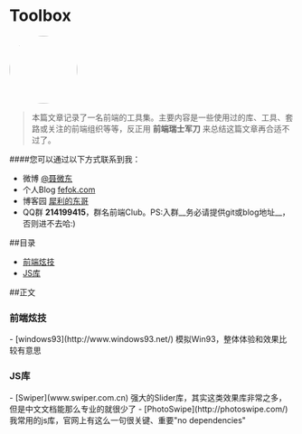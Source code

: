 # Toolbox

<img src="http://www.fefork.com/images/me.jpg" width="120" height="120" style="border-radius: 60px;" />

> 本篇文章记录了一名前端的工具集。主要内容是一些使用过的库、工具、套路或关注的前端组织等等，反正用 **前端瑞士军刀** 来总结这篇文章再合适不过了。

####您可以通过以下方式联系到我：
- 微博 [@聂微东](http://weibo.com/darrencode "Darren 聂微东")
- 个人Blog [fefok.com](http://www.fefork.com/ "一枚Web技术领域的手艺人")
- 博客园 [犀利的东哥](http://www.cnblogs.com/Darren_code/ "关注前端技术")
- QQ群 **214199415**，群名前端Club。PS:入群__务必请提供git或blog地址__，否则进不去哈:)

##目录
- [前端炫技](#1)
- [JS库](#2)


##正文

<h3 id="1">前端炫技</h3>
- [windows93](http://www.windows93.net/) 模拟Win93，整体体验和效果比较有意思


<h3 id="2">JS库</h3>
- [Swiper](www.swiper.com.cn) 强大的Slider库，其实这类效果库非常之多，但是中文文档能那么专业的就很少了
- [PhotoSwipe](http://photoswipe.com/) 我常用的js库，官网上有这么一句很关键、重要"no dependencies"


